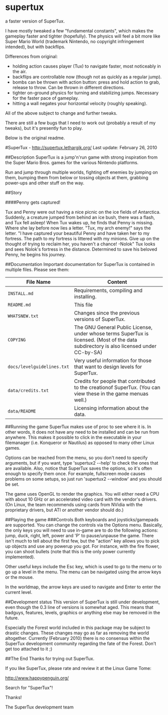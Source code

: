 supertux
========

a faster version of SuperTux.

I have mostly tweaked a few "fundamental constants", which makes the gameplay
faster and tighter (hopefully).  The physics will feel a bit more like 
Super Mario World (trademark Nintendo, no copyright infringement intended),
but with backflips.

Differences from original:
- holding action causes player (Tux) to navigate faster, most noticeably in the air.
- backflips are controllable now (though not as quickly as a regular jump).
- bombs can be thrown with action button: press and hold action to grab, release to throw.  Can be thrown in different directions.
- tighter on-ground physics for turning and stabilizing jumps.  Necessary for the faster pace of gameplay.
- hitting a wall negates your horizontal velocity (roughly speaking).

All of the above subject to change and further tweaks.

There are still a few bugs that I need to work out (probably a result of my tweaks), 
but it's presently fun to play.




Below is the original readme.

#SuperTux - <http://supertux.lethargik.org/>
Last update: February 26, 2010

##Description
  SuperTux is a jump'n'run game with strong inspiration from the
  Super Mario Bros. games for the various Nintendo platforms.

  Run and jump through multiple worlds, fighting off enemies by jumping
  on them, bumping them from below or tossing objects at them, grabbing
  power-ups and other stuff on the way.


##Story

####Penny gets captured!

Tux and Penny were out having a nice picnic on the ice fields of Antarctica.
Suddenly, a creature jumped from behind an ice bush, there was a flash, and
Tux fell asleep!
When Tux wakes up, he finds that Penny is missing. Where she lay before now
lies a letter. "Tux, my arch enemy!" says the letter. "I have captured your
beautiful Penny and have taken her to my fortress. The path to my fortress
is littered with my minions. Give up on the thought of trying to reclaim
her, you haven't a chance! -Nolok"
Tux looks and sees Nolok's fortress in the distance. Determined to save his
beloved Penny, he begins his journey.


##Documentation
Important documentation for SuperTux is contained in multiple files.
Please see them:

File Name     | Content
------------- | -------------
`INSTALL.md`     | Requirements, compiling and installing.
`README.md`   | This file
`WHATSNEW.txt` | Changes since the previous versions of SuperTux.
`COPYING`     | The GNU General Public License, under whose terms SuperTux is licensed. (Most of the data subdirectory is also licensed under CC-by-SA)
`docs/levelguidelines.txt` | Very useful information for those that want to design levels for SuperTux.
`data/credits.txt` | Credits for people that contributed to the creationof SuperTux. (You can view these in the game menuas well.)
`data/README` | Licensing information about the data.



##Running the game
  SuperTux makes use of proc to see where it is. In other words, it does not
  have any need to be installed and can be run from anywhere. This makes
  it possible to click in the executable in your filemanager (i.e. Konqueror or
  Nautilus) as opposed to many other Linux games.

  Options can be reached from the menu, so you don't need to specify arguments,
  but if you want, type 'supertux2 --help' to check the ones that are available.
  Also, notice that SuperTux saves the options, so it's often enough to
  specify them once. For example, fullscreen mode causes problems on some setups,
  so just run 'supertux2 --window' and you should be set.

  The game uses OpenGL to render the graphics. You will either need a CPU
  with about 10 GHz or an accelerated video card with the vendor's drivers.
  (On Linux, the team recommends using cards from NVidia with the proprietary
  drivers, but ATI or another vendor should do.)


##Playing the game
###Controls
  Both keyboards and joysticks/gamepads are supported. You can change the
  controls via the Options menu. Basically, the only keys you will need to
  use in-game are to do the following actions: jump, duck, right, left, power
  and 'P' to pause/unpause the game. There isn't much to tell about the first
  few, but the "action" key allows you to pick up objects and use any powerup
  you got. For instance, with the fire flower, you can shoot bullets (note
  that this is the only power currently implemented).

  Other useful keys include the Esc key, which is used to go to the menu or
  to go up a level in the menu. The menu can be navigated using the arrow
  keys or the mouse.

  In the worldmap, the arrow keys are used to navigate and Enter to enter
  the current level.


##Development status
  This version of SuperTux is still under development, even though the
  0.3 line of versions is somewhat aged. This means that badguys, features,
  levels, graphics or anything else may be removed in the future.

  Especially the Forest world included in this package may be subject to
  drastic changes. These changes may go as far as removing the world
  altogether. Currently (February 2010) there is no consensus within the
  SuperTux development community regarding the fate of the Forest. Don't get
  too attached to it ;)


##The End
  Thanks for trying out SuperTux.

  If you like SuperTux, please rate and review it at the Linux Game Tome:

  <http://www.happypenguin.org/>

  Search for "SuperTux"!

  Thanks!

  The SuperTux development team
